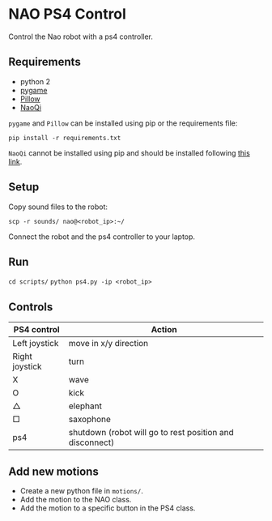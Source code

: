 # NAO PS4 Control
Control the Nao robot with a ps4 controller.

## Requirements
- python 2
- [pygame](https://www.pygame.org/news)
- [Pillow](https://pypi.org/project/Pillow/)
- [NaoQi](http://doc.aldebaran.com/2-1/dev/python/install_guide.html)

`pygame` and `Pillow` can be installed using pip or the requirements file: 

`pip install -r requirements.txt`

`NaoQi` cannot be installed using pip and should be installed following [this link](http://doc.aldebaran.com/2-1/dev/python/install_guide.html).

## Setup
Copy sound files to the robot:

`scp -r sounds/ nao@<robot_ip>:~/`

Connect the robot and the ps4 controller to your laptop.

## Run 
`cd scripts/`
`python ps4.py -ip <robot_ip>`

## Controls
| PS4 control    | Action |
|---             |--- |
| Left joystick  | move in x/y direction |
| Right joystick | turn |
| X              | wave |
| O              | kick |
| △              | elephant |
| □              | saxophone |
| ps4            | shutdown (robot will go to rest position and disconnect) |

## Add new motions
- Create a new python file in `motions/`.
- Add the motion to the NAO class.
- Add the motion to a specific button in the PS4 class.

